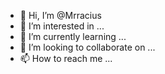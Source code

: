 - 👋 Hi, I’m @Mrracius
- 👀 I’m interested in ...
- 🌱 I’m currently learning ...
- 💞️ I’m looking to collaborate on ...
- 📫 How to reach me ...

<!---
Mrracius/Mrracius is a ✨ special ✨ repository because its `README.md` (this file) appears on your GitHub profile.
You can click the Preview link to take a look at your changes.
--->
